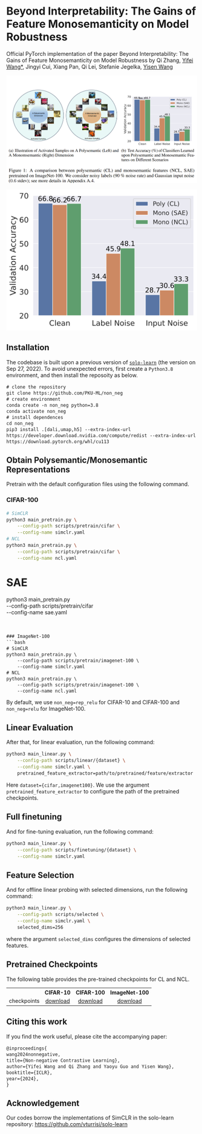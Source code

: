 # Beyond Interpretability: The Gains of Feature Monosemanticity on Model Robustness

Official PyTorch implementation of the paper Beyond Interpretability: The Gains of Feature Monosemanticity on Model Robustness by Qi Zhang, [Yifei Wang*](https://yifeiwang77.com/), Jingyi Cui, Xiang Pan, Qi Lei, Stefanie Jegelka, [Yisen Wang](https://yisenwang.github.io/)







![image](visualization.png) 



![image](results.png)



## Installation

The codebase is built upon a previous version of [```solo-learn```](https://github.com/vturrisi/solo-learn) (the version on Sep 27, 2022). To avoid unexpected errors, first create a ``Python3.8`` environment, and then install the reposoity as below.
```
# clone the repository
git clone https://github.com/PKU-ML/non_neg
# create environment
conda create -n non_neg python=3.8
conda activate non_neg
# install dependences
cd non_neg
pip3 install .[dali,umap,h5] --extra-index-url https://developer.download.nvidia.com/compute/redist --extra-index-url https://download.pytorch.org/whl/cu113
```

## Obtain Polysemantic/Monosemantic Representations

Pretrain with the default configuration files using the following command.

### CIFAR-100 
```bash
# SimCLR
python3 main_pretrain.py \
    --config-path scripts/pretrain/cifar \
    --config-name simclr.yaml
# NCL
python3 main_pretrain.py \
    --config-path scripts/pretrain/cifar \
    --config-name ncl.yaml
```

# SAE
python3 main_pretrain.py \
    --config-path scripts/pretrain/cifar \
    --config-name sae.yaml
```


### ImageNet-100
```bash
# SimCLR
python3 main_pretrain.py \
    --config-path scripts/pretrain/imagenet-100 \
    --config-name simclr.yaml
# NCL
python3 main_pretrain.py \
    --config-path scripts/pretrain/imagenet-100 \
    --config-name ncl.yaml
```

By default, we use ``non_neg=rep_relu`` for CIFAR-10 and CIFAR-100 and ``non_neg=relu`` for ImageNet-100.


## Linear Evaluation


After that, for linear evaluation, run the following command:

```bash
python3 main_linear.py \
    --config-path scripts/linear/{dataset} \
    --config-name simclr.yaml \
    pretrained_feature_extractor=path/to/pretrained/feature/extractor
```
Here ``dataset={cifar,imagenet100}``. We use the argument ``pretrained_feature_extractor`` to configure the path of the pretrained checkpoints.


## Full finetuning

And for fine-tuning evaluation, run the following command:


```bash
python3 main_linear.py \
    --config-path scripts/finetuning/{dataset} \
    --config-name simclr.yaml
```

## Feature Selection

And for offline linear probing with selected dimensions, run the following command:

```bash
python3 main_linear.py \
    --config-path scripts/selected \
    --config-name simclr.yaml \
    selected_dims=256
```
where the argument ``selected_dims`` configures the dimensions of selected features.



## Pretrained Checkpoints

The following table provides the pre-trained checkpoints for CL and NCL.

<table><tbody>
<!-- START TABLE -->
<!-- TABLE HEADER -->
<th valign="bottom"></th>
<th valign="bottom">CIFAR-10</th>
<th valign="bottom">CIFAR-100</th>
<th valign="bottom">ImageNet-100</th>
<!-- TABLE BODY -->
<tr><td align="left">checkpoints</td>
<td align="center"><a href="https://drive.google.com/drive/folders/1z57D9WOZk5N5nsqVixkUza9ZX6NiH6Wx?usp=sharing">download</a></td>
<td align="center"><a href="https://drive.google.com/drive/folders/1EbF9oKFu9rjsfRj_hv-Q-GVYKUSVxIkP?usp=sharing">download</a></td>
<td align="center"><a href="https://drive.google.com/drive/folders/1iIqn2hklptrlG3bLmjULw_rfKKO-JC5s?usp=sharing">download</a></td>
</tr>
</tbody></table>



## Citing this work
If you find the work useful, please cite the accompanying paper:
```
@inproceedings{
wang2024nonnegative,
title={Non-negative Contrastive Learning},
author={Yifei Wang and Qi Zhang and Yaoyu Guo and Yisen Wang},
booktitle={ICLR},
year={2024},
}
```

## Acknowledgement

Our codes borrow the implementations of SimCLR in the solo-learn repository: https://github.com/vturrisi/solo-learn
